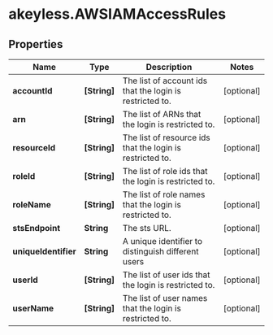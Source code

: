 # akeyless.AWSIAMAccessRules

## Properties

Name | Type | Description | Notes
------------ | ------------- | ------------- | -------------
**accountId** | **[String]** | The list of account ids that the login is restricted to. | [optional] 
**arn** | **[String]** | The list of ARNs that the login is restricted to. | [optional] 
**resourceId** | **[String]** | The list of resource ids that the login is restricted to. | [optional] 
**roleId** | **[String]** | The list of role ids that the login is restricted to. | [optional] 
**roleName** | **[String]** | The list of role names that the login is restricted to. | [optional] 
**stsEndpoint** | **String** | The sts URL. | [optional] 
**uniqueIdentifier** | **String** | A unique identifier to distinguish different users | [optional] 
**userId** | **[String]** | The list of user ids that the login is restricted to. | [optional] 
**userName** | **[String]** | The list of user names that the login is restricted to. | [optional] 


